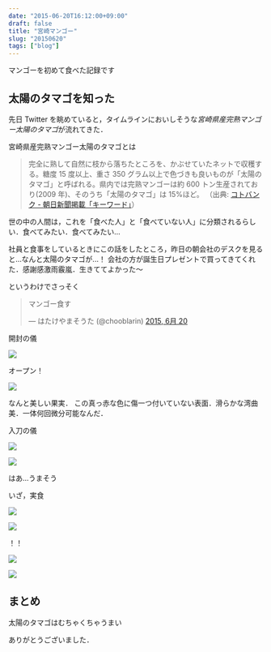 ```yaml
---
date: "2015-06-20T16:12:00+09:00"
draft: false
title: "宮崎マンゴー"
slug: "20150620"
tags: ["blog"]
---
```


マンゴーを初めて食べた記録です

## 太陽のタマゴを知った

先日 Twitter を眺めていると，タイムラインにおいしそうな*宮崎県産完熟マンゴー太陽のタマゴ*が流れてきた．

宮崎県産完熟マンゴー太陽のタマゴとは

> 完全に熟して自然に枝から落ちたところを、かぶせていたネットで収穫する。糖度 15 度以上、重さ 350 グラム以上で色づきも良いものが「太陽のタマゴ」と呼ばれる。県内では完熟マンゴーは約 600 トン生産されており(2009 年)、そのうち「太陽のタマゴ」は 15%ほど。
> （出典: [コトバンク - 朝日新聞掲載「キーワード」](https://kotobank.jp/word/%E5%AE%AE%E5%B4%8E%E7%9C%8C%E7%94%A3%E5%AE%8C%E7%86%9F%E3%83%9E%E3%83%B3%E3%82%B4%E3%83%BC%E5%A4%AA%E9%99%BD%E3%81%AE%E3%82%BF%E3%83%9E%E3%82%B4-889711)）

世の中の人間は，これを「食べた人」と「食べていない人」に分類されるらしい．食べてみたい．食べてみたい...

社員と食事をしているときにこの話をしたところ，昨日の朝会社のデスクを見ると...なんと太陽のタマゴが...！
会社の方が誕生日プレゼントで買ってきてくれた．感謝感激雨霰嵐．生きててよかった〜

というわけでさっそく

<blockquote class="twitter-tweet" lang="ja"><p lang="ja" dir="ltr">マンゴー食す</p>&mdash; はたけやまそうた (@chooblarin) <a href="https://twitter.com/chooblarin/status/612142992275582976">2015, 6月 20</a></blockquote>

開封の儀

![](https://i.imgur.com/ecw2csk.jpg)

オープン！

![](https://i.imgur.com/wVHt5um.jpg)

なんと美しい果実．
この真っ赤な色に傷一つ付いていない表面．滑らかな湾曲美．一体何回微分可能なんだ．

入刀の儀

![](https://i.imgur.com/7Hj3t1O.jpg)

![](https://i.imgur.com/R3Gy2Ug.jpg)

はあ...うまそう

いざ，実食

![](https://i.imgur.com/Hd0Elgq.jpg)

![](https://i.imgur.com/WkMDiht.jpg)

！！

![](https://i.imgur.com/xIeJTQH.jpg)

![](https://i.imgur.com/UG33htO.jpg)

## まとめ

太陽のタマゴはむちゃくちゃうまい

ありがとうございました．
